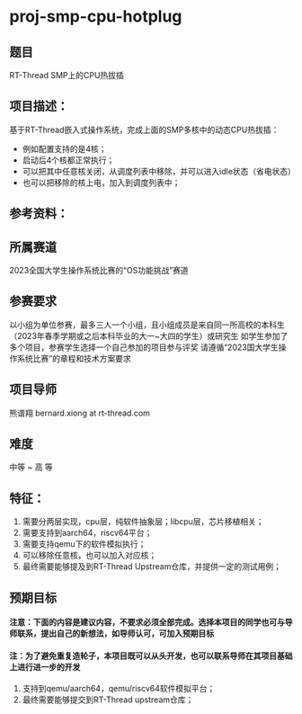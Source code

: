 # proj-smp-cpu-hotplug

## 题目
RT-Thread SMP上的CPU热拔插

## 项目描述：

基于RT-Thread嵌入式操作系统，完成上面的SMP多核中的动态CPU热拔插：
* 例如配置支持的是4核；
* 启动后4个核都正常执行；
* 可以把其中任意核关闭，从调度列表中移除，并可以进入idle状态（省电状态）
* 也可以把移除的核上电，加入到调度列表中；

## 参考资料：

## 所属赛道
2023全国大学生操作系统比赛的“OS功能挑战”赛道

## 参赛要求
以小组为单位参赛，最多三人一个小组，且小组成员是来自同一所高校的本科生（2023年春季学期或之后本科毕业的大一~大四的学生）或研究生
如学生参加了多个项目，参赛学生选择一个自己参加的项目参与评奖
请遵循“2023国大学生操作系统比赛”的章程和技术方案要求

## 项目导师
熊谱翔 bernard.xiong at rt-thread.com

## 难度
中等 ~ 高 等

## 特征：

1. 需要分两层实现，cpu层，纯软件抽象层；libcpu层，芯片移植相关；
2. 需要支持到aarch64，riscv64平台；
3. 需要支持qemu下的软件模拟执行；
4. 可以移除任意核，也可以加入对应核；
5. 最终需要能够提及到RT-Thread Upstream仓库，并提供一定的测试用例；

## 预期目标
#### 注意：下面的内容是建议内容，不要求必须全部完成。选择本项目的同学也可与导师联系，提出自己的新想法，如导师认可，可加入预期目标
#### 注：为了避免重复造轮子，本项目既可以从头开发，也可以联系导师在其项目基础上进行进一步的开发

1. 支持到qemu/aarch64，qemu/riscv64软件模拟平台；
2. 最终需要能够提交到RT-Thread upstream仓库；
